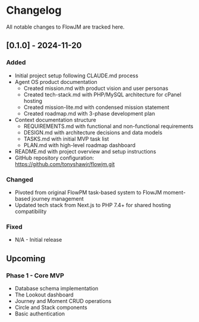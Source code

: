 # Changelog

All notable changes to FlowJM are tracked here.

## [0.1.0] - 2024-11-20

### Added
- Initial project setup following CLAUDE.md process
- Agent OS product documentation
  - Created mission.md with product vision and user personas
  - Created tech-stack.md with PHP/MySQL architecture for cPanel hosting
  - Created mission-lite.md with condensed mission statement
  - Created roadmap.md with 3-phase development plan
- Context documentation structure
  - REQUIREMENTS.md with functional and non-functional requirements
  - DESIGN.md with architecture decisions and data models
  - TASKS.md with initial MVP task list
  - PLAN.md with high-level roadmap dashboard
- README.md with project overview and setup instructions
- GitHub repository configuration: https://github.com/tonyshawjr/flowjm.git

### Changed
- Pivoted from original FlowPM task-based system to FlowJM moment-based journey management
- Updated tech stack from Next.js to PHP 7.4+ for shared hosting compatibility

### Fixed
- N/A - Initial release

## Upcoming

### Phase 1 - Core MVP
- Database schema implementation
- The Lookout dashboard
- Journey and Moment CRUD operations
- Circle and Stack components
- Basic authentication